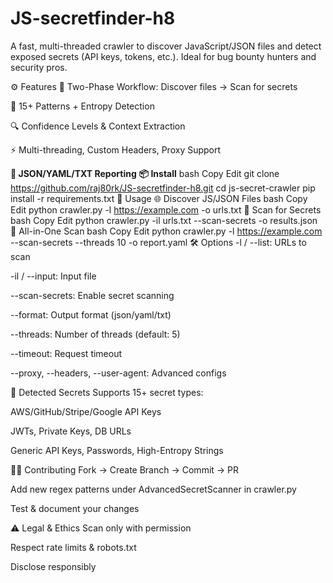 # JS-secretfinder-h8


A fast, multi-threaded crawler to discover JavaScript/JSON files and detect exposed secrets (API keys, tokens, etc.). Ideal for bug bounty hunters and security pros.

⚙️ Features
🔁 Two-Phase Workflow: Discover files → Scan for secrets

🧠 15+ Patterns + Entropy Detection

🔍 Confidence Levels & Context Extraction

⚡ Multi-threading, Custom Headers, Proxy Support

**📄 JSON/YAML/TXT Reporting**
**📦 Install**
bash
Copy
Edit
git clone https://github.com/raj80rk/JS-secretfinder-h8.git
cd js-secret-crawler
pip install -r requirements.txt
🚀 Usage
🌐 Discover JS/JSON Files
bash
Copy
Edit
python crawler.py -l https://example.com -o urls.txt
🔐 Scan for Secrets
bash
Copy
Edit
python crawler.py -il urls.txt --scan-secrets -o results.json
🧠 All-in-One Scan
bash
Copy
Edit
python crawler.py -l https://example.com --scan-secrets --threads 10 -o report.yaml
🛠️ Options
-l / --list: URLs to scan

-il / --input: Input file

--scan-secrets: Enable secret scanning

--format: Output format (json/yaml/txt)

--threads: Number of threads (default: 5)

--timeout: Request timeout

--proxy, --headers, --user-agent: Advanced configs

🧬 Detected Secrets
Supports 15+ secret types:

AWS/GitHub/Stripe/Google API Keys

JWTs, Private Keys, DB URLs

Generic API Keys, Passwords, High-Entropy Strings

🧑‍💻 Contributing
Fork → Create Branch → Commit → PR

Add new regex patterns under AdvancedSecretScanner in crawler.py

Test & document your changes

⚠️ Legal & Ethics
Scan only with permission

Respect rate limits & robots.txt

Disclose responsibly
